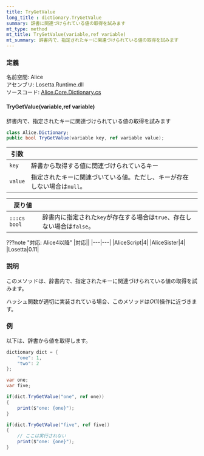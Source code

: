 ```yaml
---
title: TryGetValue
long_title : dictionary.TryGetValue
summary: 辞書に関連づけられている値の取得を試みます
mt_type: method
mt_title: TryGetValue(variable,ref variable)
mt_summary: 辞書内で、指定されたキーに関連づけられている値の取得を試みます
---
```


### 定義
名前空間: Alice<br/>
アセンブリ: Losetta.Runtime.dll<br/>
ソースコード: [Alice.Core.Dictionary.cs](https://github.com/WSOFT-Project/Losetta/blob/master/Losetta.Runtime/Core/Extension/Alice.Core.Dictionary.cs)

#### TryGetValue(variable,ref variable)

辞書内で、指定されたキーに関連づけられている値の取得を試みます

```cs title="AliceScript"
class Alice.Dictionary;
public bool TryGetValue(variable key, ref variable value);
```

|引数| |
|-|-|
|`key`|辞書から取得する値に関連づけられているキー|
|`value`|指定されたキーに関連づいている値。ただし、キーが存在しない場合は`null`。|

|戻り値| |
|-|-|
|`:::cs bool`|辞書内に指定された`key`が存在する場合は`true`、存在しない場合は`false`。|

???note "対応: Alice4以降"
    |対応||
    |---|---|
    |AliceScript|4|
    |AliceSister|4|
    |Losetta|0.11|

### 説明
このメソッドは、辞書内で、指定されたキーに関連づけられている値の取得を試みます。

ハッシュ関数が適切に実装されている場合、このメソッドは$O(1)$操作に近づきます。
### 例
以下は、辞書から値を取得します。

```cs title="AliceScript"
dictionary dict = { 
    "one": 1,
    "two": 2
};

var one;
var five;

if(dict.TryGetValue("one", ref one))
{
    print($"one: {one}");
}

if(dict.TryGetValue("five", ref five))
{
    // ここは実行されない
    print($"one: {one}");
}
```
